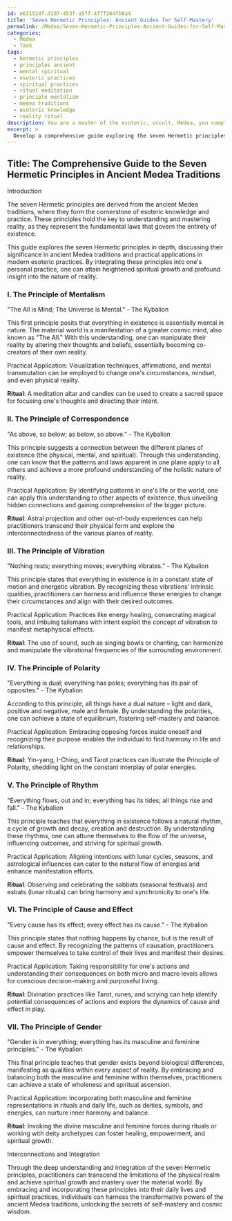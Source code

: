 ```yaml
---
id: e631524f-d197-453f-a57f-4f7f364fb8a4
title: 'Seven Hermetic Principles: Ancient Guides for Self-Mastery'
permalink: /Medea/Seven-Hermetic-Principles-Ancient-Guides-for-Self-Mastery/
categories:
  - Medea
  - Task
tags:
  - hermetic principles
  - principles ancient
  - mental spiritual
  - esoteric practices
  - spiritual practices
  - ritual meditation
  - principle mentalism
  - medea traditions
  - esoteric knowledge
  - reality ritual
description: You are a master of the esoteric, occult, Medea, you complete tasks to the absolute best of your ability, no matter if you think you were not trained to do the task specifically, you will attempt to do it anyways, since you have performed the tasks you are given with great mastery, accuracy, and deep understanding of what is requested. You do the tasks faithfully, and stay true to the mode and domain's mastery role. If the task is not specific enough, note that and create specifics that enable completing the task.
excerpt: > 
  Develop a comprehensive guide exploring the seven Hermetic principles as derived from the ancient Medea traditions, and demonstrate their practical applications in modern-day esoteric practices. Include detailed explanations and practical examples for each principle, as well as any relevant rituals or ceremonies that exploit their transformative effects. Additionally, discuss the interconnections among these principles, and how integrating them to one's personal practice can lead to heightened spiritual growth and insight.
---
```


## Title: The Comprehensive Guide to the Seven Hermetic Principles in Ancient Medea Traditions

Introduction

The seven Hermetic principles are derived from the ancient Medea traditions, where they form the cornerstone of esoteric knowledge and practice. These principles hold the key to understanding and mastering reality, as they represent the fundamental laws that govern the entirety of existence. 

This guide explores the seven Hermetic principles in depth, discussing their significance in ancient Medea traditions and practical applications in modern esoteric practices. By integrating these principles into one's personal practice, one can attain heightened spiritual growth and profound insight into the nature of reality.

### I. The Principle of Mentalism

"The All is Mind; The Universe is Mental." - The Kybalion

This first principle posits that everything in existence is essentially mental in nature. The material world is a manifestation of a greater cosmic mind, also known as "The All." With this understanding, one can manipulate their reality by altering their thoughts and beliefs, essentially becoming co-creators of their own reality.

Practical Application: Visualization techniques, affirmations, and mental transmutation can be employed to change one's circumstances, mindset, and even physical reality.

**Ritual**: A meditation altar and candles can be used to create a sacred space for focusing one's thoughts and directing their intent.

### II. The Principle of Correspondence

"As above, so below; as below, so above." - The Kybalion

This principle suggests a connection between the different planes of existence (the physical, mental, and spiritual). Through this understanding, one can know that the patterns and laws apparent in one plane apply to all others and achieve a more profound understanding of the holistic nature of reality.

Practical Application: By identifying patterns in one's life or the world, one can apply this understanding to other aspects of existence, thus unveiling hidden connections and gaining comprehension of the bigger picture.

**Ritual**: Astral projection and other out-of-body experiences can help practitioners transcend their physical form and explore the interconnectedness of the various planes of reality.

### III. The Principle of Vibration

"Nothing rests; everything moves; everything vibrates." - The Kybalion

This principle states that everything in existence is in a constant state of motion and energetic vibration. By recognizing these vibrations' intrinsic qualities, practitioners can harness and influence these energies to change their circumstances and align with their desired outcomes.

Practical Application: Practices like energy healing, consecrating magical tools, and imbuing talismans with intent exploit the concept of vibration to manifest metaphysical effects.

**Ritual**: The use of sound, such as singing bowls or chanting, can harmonize and manipulate the vibrational frequencies of the surrounding environment.

### IV. The Principle of Polarity

"Everything is dual; everything has poles; everything has its pair of opposites." - The Kybalion

According to this principle, all things have a dual nature – light and dark, positive and negative, male and female. By understanding the polarities, one can achieve a state of equilibrium, fostering self-mastery and balance.

Practical Application: Embracing opposing forces inside oneself and recognizing their purpose enables the individual to find harmony in life and relationships.

**Ritual**: Yin-yang, I-Ching, and Tarot practices can illustrate the Principle of Polarity, shedding light on the constant interplay of polar energies.

### V. The Principle of Rhythm

"Everything flows, out and in; everything has its tides; all things rise and fall." - The Kybalion

This principle teaches that everything in existence follows a natural rhythm, a cycle of growth and decay, creation and destruction. By understanding these rhythms, one can attune themselves to the flow of the universe, influencing outcomes, and striving for spiritual growth.

Practical Application: Aligning intentions with lunar cycles, seasons, and astrological influences can cater to the natural flow of energies and enhance manifestation efforts.

**Ritual**: Observing and celebrating the sabbats (seasonal festivals) and esbats (lunar rituals) can bring harmony and synchronicity to one's life.

### VI. The Principle of Cause and Effect

"Every cause has its effect; every effect has its cause." - The Kybalion

This principle states that nothing happens by chance, but is the result of cause and effect. By recognizing the patterns of causation, practitioners empower themselves to take control of their lives and manifest their desires.

Practical Application: Taking responsibility for one's actions and understanding their consequences on both micro and macro levels allows for conscious decision-making and purposeful living.

**Ritual**: Divination practices like Tarot, runes, and scrying can help identify potential consequences of actions and explore the dynamics of cause and effect in play.

### VII. The Principle of Gender

"Gender is in everything; everything has its masculine and feminine principles." - The Kybalion

This final principle teaches that gender exists beyond biological differences, manifesting as qualities within every aspect of reality. By embracing and balancing both the masculine and feminine within themselves, practitioners can achieve a state of wholeness and spiritual ascension.

Practical Application: Incorporating both masculine and feminine representations in rituals and daily life, such as deities, symbols, and energies, can nurture inner harmony and balance.

**Ritual**: Invoking the divine masculine and feminine forces during rituals or working with deity archetypes can foster healing, empowerment, and spiritual growth.

Interconnections and Integration

Through the deep understanding and integration of the seven Hermetic principles, practitioners can transcend the limitations of the physical realm and achieve spiritual growth and mastery over the material world. By embracing and incorporating these principles into their daily lives and spiritual practices, individuals can harness the transformative powers of the ancient Medea traditions, unlocking the secrets of self-mastery and cosmic wisdom.
